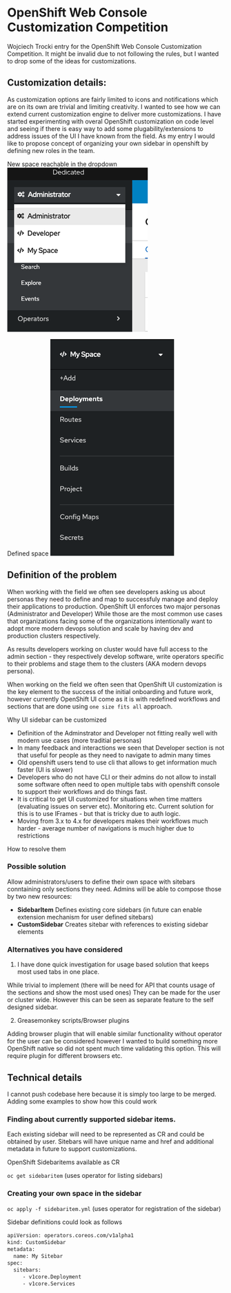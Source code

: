 # OpenShift Web Console Customization Competition

Wojciech Trocki entry for the OpenShift Web Console Customization Competition.
It might be invalid due to not following the rules, but I wanted to drop some of the ideas for customizations.

## Customization details:

As customization options are fairly limited to icons and notifications which are on its own are trivial and limiting creativity. I wanted to see how we can extend current customization engine to deliver more customizations.
I have started experimenting with overal OpenShift customization on code level and seeing if there is easy way to add some plugability/extensions to address issues of the UI I have known from the field.
As my entry I would like to propose concept of organizing your own sidebar in openshift by defining new roles in the team.

New space reachable in the dropdown
![](./Dropdown.png)

Defined space
![](./Space.png)

## Definition of the problem

When working with the field we often see developers asking us about personas they need to define and 
map to successfuly manage and deploy their applications to production.
OpenShift UI enforces two major personas (Administrator and Developer)
While those are the most common use cases that organizations facing some of the organizations intentionally
want to adopt more modern devops solution and scale by having dev and production clusters respectively.

As results developers working on cluster would have full access to the admin section - they respectively develop software, 
write operators specific to their problems and stage them to the clusters (AKA modern devops persona).

When working on the field we often seen that OpenShift UI customization is the key element 
to the success of the initial onboarding and future work, however currently OpenShift UI come as it is 
with redefined workflows and sections that are done using `one size fits all` approach.

Why UI sidebar can be customized

- Definition of the Adminstrator and Developer not fitting really well with modern use cases (more traditial personas)
- In many feedback  and interactions we seen that Developer section is not that useful for people as they need to navigate
to admin many times
- Old openshift users tend to use cli that allows to get information much faster (UI is slower)
- Developers who do not have CLI or their admins do not allow to install some software often need to open multiple tabs with openshift console to support their workflows and do things fast.
- It is critical to get UI customized for situations when time matters (evaluating issues on server etc). Monitoring etc.
Current solution for this is to use IFrames - but that is tricky due to auth logic.
- Moving from 3.x to 4.x for developers makes their workflows much harder - average number of navigations is much higher due to restrictions

How to resolve them

### Possible solution

Allow administrators/users to define their own space with sitebars conntaining only sections they need.
Admins will be able to compose those by two new resources:

- **SidebarItem**
Defines existing core sidebars (in future can enable extension mechanism for user defined sitebars)
- **CustomSidebar**
Creates sitebar with references to existing sidebar elements

### Alternatives you have considered

1) I have done quick investigation for usage based solution that keeps most used tabs in one place.

While trivial to implement (there will be need for API that counts usage of the sections and show the most used ones)
They can be made for the user or cluster wide. However this can be seen as separate feature to the self designed sidebar.


2) Greasemonkey scripts/Browser plugins

Adding browser plugin that will enable similar functionality without operator for the user 
can be considered however I wanted to build something more OpenShift native so did not spent much 
time validating this option. This will require plugin for different browsers etc.

## Technical details

I cannot push codebase here because it is simply too large to be merged. 
Adding some examples to show how this could work

### Finding about currently supported sidebar items.

Each existing sidebar will need to be represented as CR and could be obtained by user.
Sitebars will have unique name and href and additional metadata in future to support customizations.

OpenShift Sidebaritems available as CR 

`oc get sidebaritem` (uses operator for listing sidebars)

### Creating your own space in the sidebar

`oc apply -f sidebaritem.yml` (uses operator for registration of the sidebar)

Sidebar definitions could look as follows
```
apiVersion: operators.coreos.com/v1alpha1
kind: CustomSidebar
metadata:
  name: My Sitebar
spec:
  sitebars:
     - v1core.Deployment
     - v1core.Services
```


